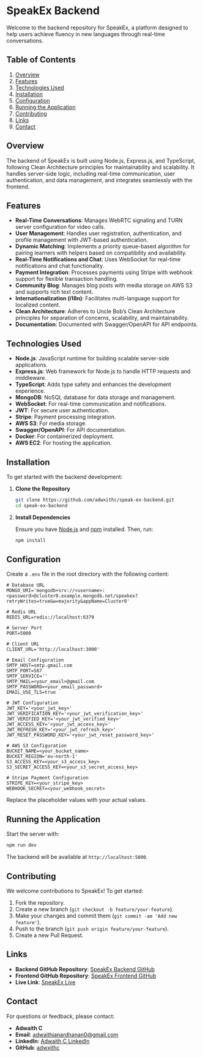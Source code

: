 

# SpeakEx Backend

Welcome to the backend repository for SpeakEx, a platform designed to help users achieve fluency in new languages through real-time conversations.

## Table of Contents

1. [Overview](#overview)
2. [Features](#features)
3. [Technologies Used](#technologies-used)
4. [Installation](#installation)
5. [Configuration](#configuration)
6. [Running the Application](#running-the-application)
7. [Contributing](#contributing)
8. [Links](#links)
9. [Contact](#contact)

## Overview

The backend of SpeakEx is built using Node.js, Express.js, and TypeScript, following Clean Architecture principles for maintainability and scalability. It handles server-side logic, including real-time communication, user authentication, and data management, and integrates seamlessly with the frontend.

## Features

- **Real-Time Conversations**: Manages WebRTC signaling and TURN server configuration for video calls.
- **User Management**: Handles user registration, authentication, and profile management with JWT-based authentication.
- **Dynamic Matching**: Implements a priority queue-based algorithm for pairing learners with helpers based on compatibility and availability.
- **Real-Time Notifications and Chat**: Uses WebSocket for real-time notifications and chat functionality.
- **Payment Integration**: Processes payments using Stripe with webhook support for flexible transaction handling.
- **Community Blog**: Manages blog posts with media storage on AWS S3 and supports rich text content.
- **Internationalization (i18n)**: Facilitates multi-language support for localized content.
- **Clean Architecture**: Adheres to Uncle Bob’s Clean Architecture principles for separation of concerns, scalability, and maintainability.
- **Documentation**: Documented with Swagger/OpenAPI for API endpoints.

## Technologies Used

- **Node.js**: JavaScript runtime for building scalable server-side applications.
- **Express.js**: Web framework for Node.js to handle HTTP requests and middleware.
- **TypeScript**: Adds type safety and enhances the development experience.
- **MongoDB**: NoSQL database for data storage and management.
- **WebSocket**: For real-time communication and notifications.
- **JWT**: For secure user authentication.
- **Stripe**: Payment processing integration.
- **AWS S3**: For media storage.
- **Swagger/OpenAPI**: For API documentation.
- **Docker**: For containerized deployment.
- **AWS EC2**: For hosting the application.

## Installation

To get started with the backend development:

1. **Clone the Repository**

   ```bash
   git clone https://github.com/adwxithc/speak-ex-backend.git
   cd speak-ex-backend
   ```

2. **Install Dependencies**

   Ensure you have [Node.js](https://nodejs.org/) and [npm](https://www.npmjs.com/) installed. Then, run:

   ```bash
   npm install
   ```

## Configuration

Create a `.env` file in the root directory with the following content:

```env
# Database URL
MONGO_URI='mongodb+srv://<username>:<password>@cluster0.example.mongodb.net/speakex?retryWrites=true&w=majority&appName=Cluster0'

# Redis URL
REDIS_URL=redis://localhost:6379

# Server Port
PORT=5000

# Client URL
CLIENT_URL='http://localhost:3000'

# Email Configuration
SMTP_HOST=smtp.gmail.com
SMTP_PORT=587
SMTP_SERVICE='' 
SMTP_MAIL=<your_email>@gmail.com
SMTP_PASSWORD=<your_email_password>
EMAIL_USE_TLS=true

# JWT Configuration
JWT_KEY='<your_jwt_key>'
JWT_VERIFICATION_KEY='<your_jwt_verification_key>'
JWT_VERIFIED_KEY='<your_jwt_verified_key>'
JWT_ACCESS_KEY='<your_jwt_access_key>'
JWT_REFRESH_KEY='<your_jwt_refresh_key>'
JWT_RESET_PASSWORD_KEY='<your_jwt_reset_password_key>'

# AWS S3 Configuration
BUCKET_NAME=<your_bucket_name>
BUCKET_REGION='eu-north-1'
S3_ACCESS_KEY=<your_s3_access_key>
S3_SECRET_ACCESS_KEY=<your_s3_secret_access_key>

# Stripe Payment Configuration
STRIPE_KEY=<your_stripe_key>
WEBHOOK_SECRET=<your_webhook_secret>
```

Replace the placeholder values with your actual values.

## Running the Application

Start the server with:

```bash
npm run dev
```

The backend will be available at `http://localhost:5000`.

## Contributing

We welcome contributions to SpeakEx! To get started:

1. Fork the repository.
2. Create a new branch (`git checkout -b feature/your-feature`).
3. Make your changes and commit them (`git commit -am 'Add new feature'`).
4. Push to the branch (`git push origin feature/your-feature`).
5. Create a new Pull Request.


## Links

- **Backend GitHub Repository**: [SpeakEx Backend GitHub](https://github.com/adwxithc/speak-ex-backend)
- **Frontend GitHub Repository**: [SpeakEx Frontend GitHub](https://github.com/adwxithc/speak-ex-frontend)
- **Live Link**: [SpeakEx Live](https://speakex.easycart.website/)

## Contact

For questions or feedback, please contact:

- **Adwaith C**
- **Email**: [adwaithjanardhanan0@gmail.com](mailto:adwaithjanardhanan0@gmail.com)
- **LinkedIn**: [Adwaith C LinkedIn](https://www.linkedin.com/in/adwaith-c-25b5a0218/)
- **GitHub**: [adwxithc](https://github.com/adwxithc)

